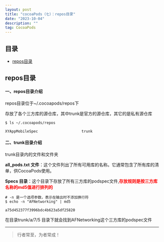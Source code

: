 ```yaml
---
layout: post
title: "cocoaPods（七）：repos目录"
date: "2023-10-04"
description: ""
tag: CocoaPods
--- 
```





## 目录
* [repos目录](#content1)


<!-- ************************************************ -->
## <a id="content1">repos目录</a> 

#### 一、repos目录介绍

repos目录位于~/.cocoapods/repos下

存放了各个三方库的源仓库，其中trunk是官方的源仓库，其它的是私有源仓库

```shell
$ ls ~/.cocoapods/repos

XYAppMobileSpec                    trunk
```


#### 二、trunk目录介绍

trunk目录内的文件和文件夹 

**all_pods.txt 文件**：这个文件列出了所有可用库的名称。它通常包含了所有库的清单，供CocoaPods使用。

**Specs 目录**：这个目录下存放了所有三方库的podspec文件,<span style="color:red;font-weight:bold">存放规则是按三方库名称的md5值进行排列的</span>

```shell
# -n 是一个选项参数，表示在输出时不添加换行符
$ echo -n "AFNetworking" | md5

a75d452377f3996bdc4b623a5df25820
```
在目录trunk/a/7/5 目录下就会找到AFNetworking这个三方库的podspec文件



----------
>  行者常至，为者常成！



